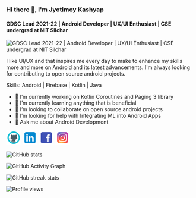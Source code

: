 ### Hi there 👋, I'm Jyotimoy Kashyap
#### GDSC Lead 2021-22 | Android Developer | UX/UI Enthusiast | CSE undergrad at NIT Silchar
![GDSC Lead 2021-22 | Android Developer | UX/UI Enthusiast | CSE undergrad at NIT Silchar](https://github.com/JyotimoyKashyap/JyotimoyKashyap/blob/main/banner.gif?raw=true)

I like UI/UX and that inspires me every day to make to enhance my skills more and more on Android and its latest advancements. I'm always looking for contributing to open source android projects. 

Skills: Android | Firebase | Kotlin | Java

- 🔭 I’m currently working on Kotlin Coroutines and Paging 3 library 
- 🌱 I’m currently learning anything that is beneficial  
- 👯 I’m looking to collaborate on open source android projects  
- 🤔 I’m looking for help with Integrating ML into Android Apps 
- 💬 Ask me about Android Development  


[<img src='https://github.com/JyotimoyKashyap/JyotimoyKashyap/blob/main/github_icon.png?raw=true' alt='github' height='40'>](https://github.com/JyotimoyKashyap)  [<img src='https://github.com/JyotimoyKashyap/JyotimoyKashyap/blob/main/linkedin_icon.png?raw=true' alt='linkedin' height='40'>](https://www.linkedin.com/in/https://www.linkedin.com/in/jyotimoykashyap//)  [<img src='https://github.com/JyotimoyKashyap/JyotimoyKashyap/blob/main/facebook_icon.png?raw=true' alt='facebook' height='40'>](https://www.facebook.com/https://www.facebook.com/jyotimoy.kashyap.33)  [<img src='https://github.com/JyotimoyKashyap/JyotimoyKashyap/blob/main/instagram_icon.png?raw=true' alt='instagram' height='40'>](https://www.instagram.com/https://www.instagram.com/jyotimoy_kashyap06//)  

![GitHub stats](https://github-readme-stats.vercel.app/api?username=JyotimoyKashyap&show_icons=true&count_private=true)  

![GitHub Activity Graph](https://activity-graph.herokuapp.com/graph?username=JyotimoyKashyap)  

![GitHub streak stats](https://github-readme-streak-stats.herokuapp.com/?user=JyotimoyKashyap)  

![Profile views](https://gpvc.arturio.dev/JyotimoyKashyap)  






